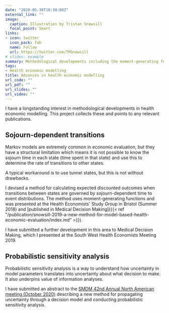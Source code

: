 ```yaml
---
date: "2020-05-30T10:30:00Z"
external_link: ""
image:
  caption: Illustration by Tristan Snowsill
  focal_point: Smart
links:
- icon: twitter
  icon_pack: fab
  name: Follow
  url: https://twitter.com/TMSnowsill
# slides: example
summary: Methodological developments including the moment-generating function method.
tags:
- Health economic modelling
title: Advances in health economic modelling
url_code: ""
url_pdf: ""
url_slides: ""
url_video: ""
---
```


I have a longstanding interest in methodological developments in health economic modelling. This project collects these and points to any relevant publications.

## Sojourn-dependent transitions

Markov models are extremely common in economic evaluation, but they have a structural limitation which means it is not possible to know the sojourn time in each state (time spent in that state) and use this to determine the rate of transitions to other states.

A typical workaround is to use tunnel states, but this is not without drawbacks.

I devised a method for calculating expected discounted outcomes when transitions between states are governed by sojourn-dependent time to event distributions. The method uses moment-generating functions and was presented at the Health Economists' Study Group in Bristol (Summer 2018) and [published in Medical Decision Making]({{< ref "/publication/snowsill-2019-a-new-method-for-model-based-health-economic-evaluation/index.md" >}}).

I have submitted a further development in this area to Medical Decision Making, which I presented at the South West Health Economists Meeting 2019.

## Probabilistic sensitivity analysis

Probabilistic sensitivity analysis is a way to understand how uncertainty in model parameters translates into uncertainty about what decision to make. It also underpins value of information analyses.

I have submitted an abstract to the [SMDM 42nd Annual North American meeting (October 2020)](https://smdm.org/meeting/42nd-annual-north-american-meeting) describing a new method for propagating uncertainty through a decision model and conducting probabilistic sensitivity analysis.